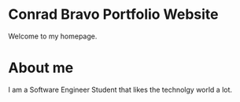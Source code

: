 # Conrad Bravo Portfolio Website
Welcome to my homepage.
# About me
I am a Software Engineer Student that likes the technolgy world a lot. 
